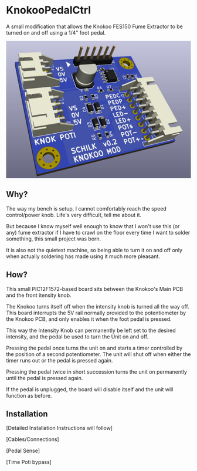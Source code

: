 # KnokooPedalCtrl

A small modification that allows the Knokoo FES150 Fume Extractor to be turned on
and off using a 1/4" foot pedal.

![pcb render](Doc/pcb_render.jpg)

## Why?

The way my bench is setup, I cannot comfortably reach the speed control/power knob.
Life's very difficult, tell me about it. 

But because I know myself well enough to know that I won't use this (or any) fume extractor
if I have to crawl on the floor every time I want to solder something, this small project
was born.

It is also not the quietest machine, so being able to turn it on and off only when actually 
soldering has made using it much more pleasant. 


## How?

This small PIC12F1572-based board sits between the Knokoo's Main PCB and the front itensity knob.  

The Knokoo turns itself off when the intensity knob is turned all the way off.
This board interrupts the 5V rail normally provided to the potentiometer by the Knokoo PCB, and only
enables it when the foot pedal is pressed.

This way the Intensity Knob can permanently be left set to the desired intensity, and the pedal
be used to turn the Unit on and off. 

Pressing the pedal once turns the unit on and starts a timer controlled by the position of a second
potentiometer. The unit will shut off when either the timer runs out or the pedal is pressed again.

Pressing the pedal twice in short succession turns the unit on permanently until the pedal is pressed
again.

If the pedal is unplugged, the board will disable itself and the unit will function as before.

## Installation

[Detailed Installation Instructions will follow]

[Cables/Connections]

[Pedal Sense]

[Time Poti bypass]

